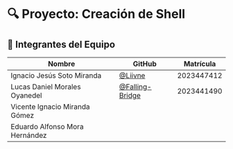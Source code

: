 # 🔍 Proyecto: Creación de Shell

## 👥 Integrantes del Equipo

| Nombre | GitHub | Matrícula |
|--------|--------|-----------|
| Ignacio Jesús Soto Miranda |  [@Liivne](http://github.com/Liivne)  | 2023447412 | 
| Lucas Daniel Morales Oyanedel | [@Falling-Bridge](https://github.com/Falling-Bridge) | 2023441490 |
| Vicente Ignacio Miranda Gómez |  |  |
| Eduardo Alfonso Mora Hernández|  |  |
